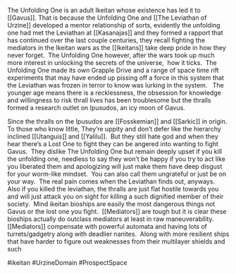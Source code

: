 
The Unfolding One is an adult Ikeitan whose existence has led it to [[Gavus]].  That is because the Unfolding One and [[The Leviathan of Urzine]] developed a mentor relationship of sorts, evidently the unfolding one had met the Leviathan at [[Kasanajas]] and they formed a rapport that has continued over the last couple centuries, they recall fighting the mediators in the Ikeitan wars as the [[Ikeitans]] take deep pride in how they never forget.  The Unfolding One however, after the wars took up much more interest in unlocking the secrets of the universe,  how it ticks.  The Unfolding One made its own Grapple Drive and a range of space time rift experiments that may have ended up pissing off a force in this system that the Leviathan was frozen in terror to know was lurking in the system.   The younger age means there is a recklessness, the obsession for knowledge and willingness to risk thrall lives has been troublesome but the thralls formed a research outlet on Ipusudos, an icy moon of Gavus.  

Since the thralls on the Ipusudos are [[Fosskemian]] and [[Sarkic]] in origin.  To those who know little, They’re uppity and don’t defer like the hierarchy inclined [[Utanguis]] and [[Yalilu]].  But they still hate god and when they hear there’s a Lost One to fight they can be angered into wanting to fight Gavus.  They dislike The Unfolding One but remain deeply upset if you kill the unfolding one, needless to say they won’t be happy if you try to act like you liberated them and apologizing will just make them have deep disgust for your worm-like mindset.  You can also call them ungrateful or just be on your way.  The real pain comes when the Leviathan finds out, anyways.  Also if you killed the leviathan, the thralls are just flat hostile towards you and will just attack you on sight for killing a such dignified member of their society.  Mind ikeitan bioships are easily the most dangerous things not Gavus or the lost one you fight.  [[Mediators]] are tough but it is clear these bioships actually do outclass mediators at least in raw maneuverability.  [[Mediators]] compensate with powerful automata and having lots of turrets/gadgetry along with deadlier nanites.  Along with more resilient ships that have harder to figure out weaknesses from their multilayer shields and such

#ikeitan 
#UrzineDomain 
#ProspectSpace 